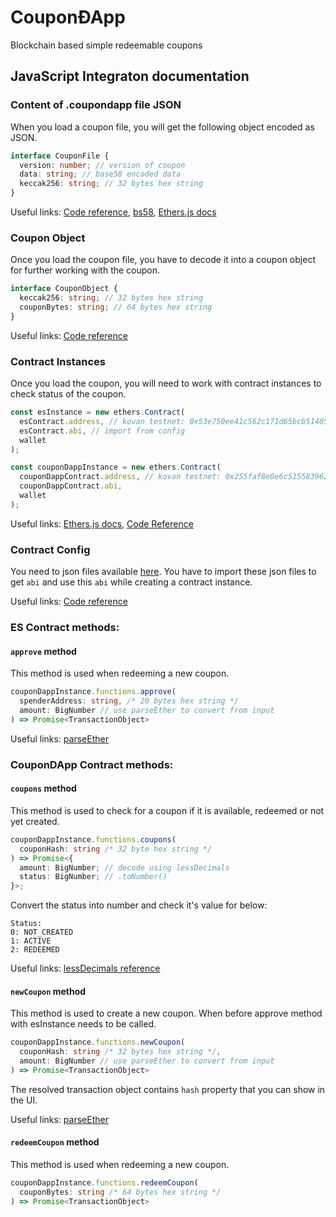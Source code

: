 # CouponÐApp

Blockchain based simple redeemable coupons

## JavaScript Integraton documentation

### Content of .coupondapp file JSON

When you load a coupon file, you will get the following object encoded as JSON.

```typescript
interface CouponFile {
  version: number; // version of coupon
  data: string; // base58 encoded data
  keccak256: string; // 32 bytes hex string
}
```

Useful links: [Code reference](https://github.com/KMPARDS/coupon-dapp-react/blob/a08633ec00d497dcef8cf57b9475befc21b5abf3/src/utils.js#L13-L19),
[bs58](https://www.npmjs.com/package/bs58), [Ethers.js docs](https://docs.ethers.io/ethers.js/html/api-utils.html#hash-functions)

### Coupon Object

Once you load the coupon file, you have to decode it into a coupon object for further working with the coupon.

```typescript
interface CouponObject {
  keccak256: string; // 32 bytes hex string
  couponBytes: string; // 64 bytes hex string
}
```

Useful links: [Code reference](https://github.com/KMPARDS/coupon-dapp-react/blob/a08633ec00d497dcef8cf57b9475befc21b5abf3/src/utils.js#L21-L53)

### Contract Instances

Once you load the coupon, you will need to work with contract instances to check status of the coupon.

```javascript
const esInstance = new ethers.Contract(
  esContract.address, // kovan testnet: 0x53e750ee41c562c171d65bcb51405b16a56cf676
  esContract.abi, // import from config
  wallet
);

const couponDappInstance = new ethers.Contract(
  couponDappContract.address, // kovan testnet: 0x255faf8e0e6c51558396215beb0e00ab8f12c982
  couponDappContract.abi,
  wallet
);
```

Useful links: [Ethers.js docs](https://docs.ethers.io/ethers.js/html/api-contract.html#connecting-to-existing-contracts), [Code Reference](https://github.com/KMPARDS/coupon-dapp-react/blob/master/src/index.js#L13-L23)

### Contract Config

You need to json files available [here](https://github.com/KMPARDS/coupon-dapp-react/tree/master/src/ethereum). You have to import these json files to get `abi` and use this `abi` while creating a contract instance.

Useful links: [Code reference](https://github.com/KMPARDS/coupon-dapp-react/blob/master/src/config.js#L13-L30)

### ES Contract methods:

#### `approve` method

This method is used when redeeming a new coupon.

```typescript
couponDappInstance.functions.approve(
  spenderAddress: string, /* 20 bytes hex string */
  amount: BigNumber // use parseEther to convert from input
) => Promise<TransactionObject>
```

Useful links: [parseEther](https://docs.ethers.io/ethers.js/html/api-utils.html#ether-strings-and-wei)

### CouponDApp Contract methods:

#### `coupons` method

This method is used to check for a coupon if it is available, redeemed or not yet created.

```typescript
couponDappInstance.functions.coupons(
  couponHash: string /* 32 byte hex string */
) => Promise<{
  amount: BigNumber; // decode using lessDecimals
  status: BigNumber; // .toNumber()
}>;
```

Convert the status into number and check it's value for below:

```
Status:
0: NOT_CREATED
1: ACTIVE
2: REDEEMED
```

Useful links: [lessDecimals reference](https://github.com/KMPARDS/coupon-dapp-react/blob/a08633ec00d497dcef8cf57b9475befc21b5abf3/src/utils.js#L4-L10)

#### `newCoupon` method

This method is used to create a new coupon. When before approve method with esInstance needs to be called.

```typescript
couponDappInstance.functions.newCoupon(
  couponHash: string /* 32 bytes hex string */,
  amount: BigNumber // use parseEther to convert from input
) => Promise<TransactionObject>
```

The resolved transaction object contains `hash` property that you can show in the UI.

Useful links: [parseEther](https://docs.ethers.io/ethers.js/html/api-utils.html#ether-strings-and-wei)

#### `redeemCoupon` method

This method is used when redeeming a new coupon.

```typescript
couponDappInstance.functions.redeemCoupon(
  couponBytes: string /* 64 bytes hex string */
) => Promise<TransactionObject>
```

